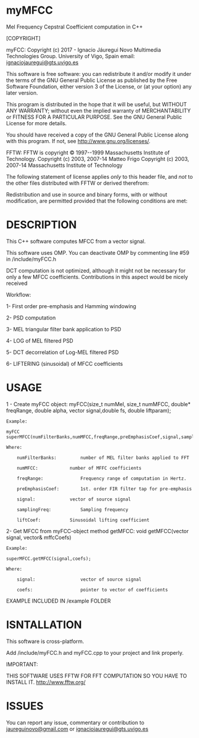 # myMFCC
Mel Frequency Cepstral Coefficient computation in C++

[COPYRIGHT]

myFCC:
Copyright (c) 2017 - Ignacio Jáuregui Novo
Multimedia Technologies Group. University of Vigo, Spain
email: ignaciojauregui@gts.uvigo.es
 
This software is free software: you can redistribute it and/or modify
it under the terms of the GNU General Public License as published by
the Free Software Foundation, either version 3 of the License, or
(at your option) any later version.
 
This program is distributed in the hope that it will be useful,
but WITHOUT ANY WARRANTY; without even the implied warranty of
MERCHANTABILITY or FITNESS FOR A PARTICULAR PURPOSE.  See the
GNU General Public License for more details.
 
You should have received a copy of the GNU General Public License
along with this program.  If not, see <http://www.gnu.org/licenses/>.

FFTW:
FFTW is copyright © 1997--1999 Massachusetts Institute of Technology.
Copyright (c) 2003, 2007-14 Matteo Frigo
Copyright (c) 2003, 2007-14 Massachusetts Institute of Technology

The following statement of license applies *only* to this header file,
and *not* to the other files distributed with FFTW or derived therefrom:

Redistribution and use in source and binary forms, with or without
modification, are permitted provided that the following conditions
are met:

# DESCRIPTION

This C++ software computes MFCC from a vector signal.

This software uses OMP. You can deactivate OMP by commenting line #59 in /include/myFCC.h

DCT computation is not optimized, although it might not be necessary for only a few MFCC coefficients. Contributions in this aspect would be nicely received

Workflow:

1- First order pre-emphasis and Hamming windowing

2- PSD computation

3- MEL triangular filter bank application to PSD

4- LOG of MEL filtered PSD

5- DCT decorrelation of Log-MEL filtered PSD

6- LIFTERING (sinusoidal) of MFCC coefficients


# USAGE

1 - Create myFCC object: myFCC(size_t numMel, size_t numMFCC, double* freqRange, double alpha, vector<double> signal,double fs, double liftparam);

	Example:
	
	myFCC superMFCC(numFilterBanks,numMFCC,freqRange,preEmphasisCoef,signal,samplingFreq,liftCoef);	
	
	Where:
	
		numFilterBanks: 		number of MEL filter banks applied to FFT
		
		numMFCC:			number of MFFC coefficients
		
		freqRange:		        Frequency range of computation in Hertz.
		
		preEmphasisCoef:		1st. order FIR filter tap for pre-emphasis  
		
		signal:				vector of source signal
		
		samplingFreq:			Sampling frequency
		
		liftCoef:			Sinusoidal lifting coefficient 
		
		
2- Get MFCC from myFCC-object method getMFCC:     void  getMFCC(vector<double> signal, vector<double>& mffcCoefs)

	Example:
	
	superMFCC.getMFCC(signal,coefs);
	
	Where:
	
		signal:					vector of source signal
		
		coefs:					pointer to vector of coefficients
		
EXAMPLE INCLUDED IN /example FOLDER 

# ISNTALLATION

This software is cross-platform.

Add /include/myFCC.h and myFCC.cpp to your project and link properly.

IMPORTANT:

THIS SOFTWARE USES FFTW FOR FFT COMPUTATION SO YOU HAVE TO INSTALL IT. http://www.fftw.org/

# ISSUES

You can report any issue, commentary or contribution to jaureguinovo@gmail.com or ignaciojauregui@gts.uvigo.es
